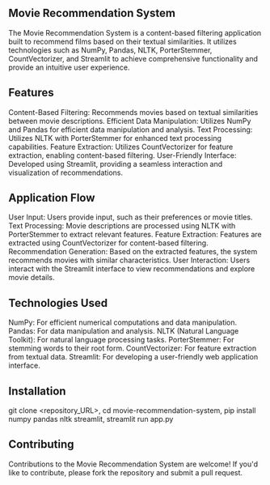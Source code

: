 Movie Recommendation System
-------------------------------------

The Movie Recommendation System is a content-based filtering application built to recommend films based on their textual similarities. It utilizes technologies 
such as NumPy, Pandas, NLTK, PorterStemmer, CountVectorizer, and Streamlit to achieve comprehensive functionality and provide an intuitive user experience.

Features
-------------------------------------

Content-Based Filtering: Recommends movies based on textual similarities between movie descriptions.
Efficient Data Manipulation: Utilizes NumPy and Pandas for efficient data manipulation and analysis.
Text Processing: Utilizes NLTK with PorterStemmer for enhanced text processing capabilities.
Feature Extraction: Utilizes CountVectorizer for feature extraction, enabling content-based filtering.
User-Friendly Interface: Developed using Streamlit, providing a seamless interaction and visualization of recommendations.

Application Flow
-------------------------------------

User Input: Users provide input, such as their preferences or movie titles.
Text Processing: Movie descriptions are processed using NLTK with PorterStemmer to extract relevant features.
Feature Extraction: Features are extracted using CountVectorizer for content-based filtering.
Recommendation Generation: Based on the extracted features, the system recommends movies with similar characteristics.
User Interaction: Users interact with the Streamlit interface to view recommendations and explore movie details.

Technologies Used
--------------------------------------

NumPy: For efficient numerical computations and data manipulation.
Pandas: For data manipulation and analysis.
NLTK (Natural Language Toolkit): For natural language processing tasks.
PorterStemmer: For stemming words to their root form.
CountVectorizer: For feature extraction from textual data.
Streamlit: For developing a user-friendly web application interface.

Installation
---------------------------------------
git clone <repository_URL>, 
cd movie-recommendation-system, 
pip install numpy pandas nltk streamlit, 
streamlit run app.py

Contributing
---------------------------------------

Contributions to the Movie Recommendation System are welcome! If you'd like to contribute, please fork the repository and submit a pull request.
